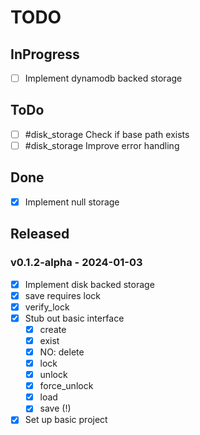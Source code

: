 # TODO

## InProgress

- [ ] Implement dynamodb backed storage

## ToDo
- [ ] #disk_storage Check if base path exists
- [ ] #disk_storage Improve error handling

## Done
- [x] Implement null storage

## Released

### v0.1.2-alpha - 2024-01-03
- [x] Implement disk backed storage
- [x] save requires lock
- [x] verify_lock
- [x] Stub out basic interface
	- [x] create
	- [x] exist
	- [x] NO: delete
	- [x] lock
	- [x] unlock
	- [x] force_unlock
	- [x] load
	- [x] save (!)
- [x] Set up basic project

